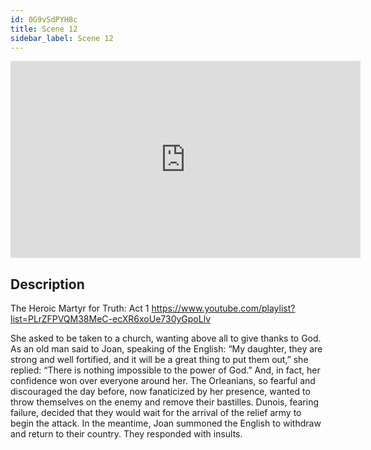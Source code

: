 ```yaml
---
id: 0G9vSdPYH8c
title: Scene 12
sidebar_label: Scene 12
---
```


<iframe
  width="560"
  height="315"
  src="https://www.youtube.com/embed/0G9vSdPYH8c"
  title="YouTube video player"
  frameborder="0"
  allow="accelerometer; autoplay; clipboard-write; encrypted-media; gyroscope; picture-in-picture; web-share"
  referrerpolicy="strict-origin-when-cross-origin"
  allowfullscreen
></iframe>

## Description

The Heroic Martyr for Truth: Act 1 
https://www.youtube.com/playlist?list=PLrZFPVQM38MeC-ecXR6xoUe730yGpoLlv 

She asked to be taken to a church, wanting above all to give thanks to God.
As an old man said to Joan, speaking of the English:
“My daughter, they are strong and well fortified, and it will be a great thing to put them out,”
she replied: “There is nothing impossible to the power of God.”
And, in fact, her confidence won over everyone around her. The Orleanians, so fearful and discouraged the day before, now fanaticized by her presence, wanted to throw themselves on the enemy and remove their bastilles. Dunois, fearing failure, decided that they would wait for the arrival of the relief army to begin the attack. In the meantime, Joan summoned the English to withdraw and return to their country. They responded with insults.
